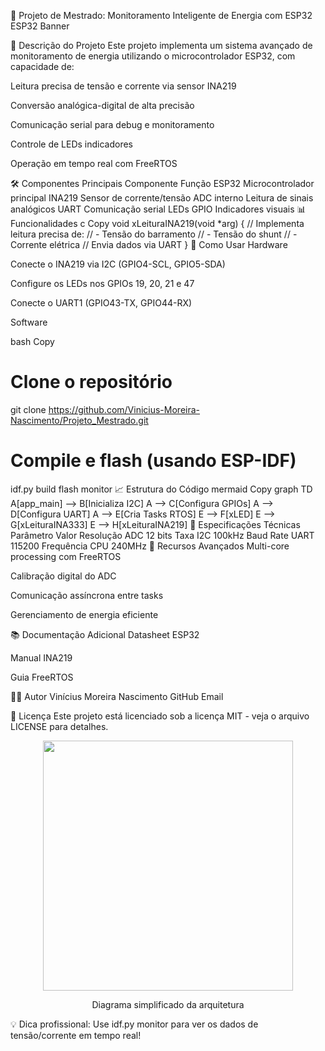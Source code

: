 🔌 Projeto de Mestrado: Monitoramento Inteligente de Energia com ESP32
ESP32 Banner

📝 Descrição do Projeto
Este projeto implementa um sistema avançado de monitoramento de energia utilizando o microcontrolador ESP32, com capacidade de:

Leitura precisa de tensão e corrente via sensor INA219

Conversão analógica-digital de alta precisão

Comunicação serial para debug e monitoramento

Controle de LEDs indicadores

Operação em tempo real com FreeRTOS

🛠️ Componentes Principais
Componente	Função
ESP32	Microcontrolador principal
INA219	Sensor de corrente/tensão
ADC interno	Leitura de sinais analógicos
UART	Comunicação serial
LEDs GPIO	Indicadores visuais
📊 Funcionalidades
c
Copy
void xLeituraINA219(void *arg) {
    // Implementa leitura precisa de:
    // - Tensão do barramento
    // - Tensão do shunt
    // - Corrente elétrica
    // Envia dados via UART
}
🚀 Como Usar
Hardware

Conecte o INA219 via I2C (GPIO4-SCL, GPIO5-SDA)

Configure os LEDs nos GPIOs 19, 20, 21 e 47

Conecte o UART1 (GPIO43-TX, GPIO44-RX)

Software

bash
Copy
# Clone o repositório
git clone https://github.com/Vinicius-Moreira-Nascimento/Projeto_Mestrado.git

# Compile e flash (usando ESP-IDF)
idf.py build flash monitor
📈 Estrutura do Código
mermaid
Copy
graph TD
    A[app_main] --> B[Inicializa I2C]
    A --> C[Configura GPIOs]
    A --> D[Configura UART]
    A --> E[Cria Tasks RTOS]
    E --> F[xLED]
    E --> G[xLeituraINA333]
    E --> H[xLeituraINA219]
📌 Especificações Técnicas
Parâmetro	Valor
Resolução ADC	12 bits
Taxa I2C	100kHz
Baud Rate UART	115200
Frequência CPU	240MHz
🌟 Recursos Avançados
Multi-core processing com FreeRTOS

Calibração digital do ADC

Comunicação assíncrona entre tasks

Gerenciamento de energia eficiente

📚 Documentação Adicional
Datasheet ESP32

Manual INA219

Guia FreeRTOS

👨‍💻 Autor
Vinícius Moreira Nascimento
GitHub
Email

📜 Licença
Este projeto está licenciado sob a licença MIT - veja o arquivo LICENSE para detalhes.

<div align="center"> <img src="https://raw.githubusercontent.com/Vinicius-Moreira-Nascimento/Projeto_Mestrado/main/assets/esp32-diagram.png" width="400"> <p>Diagrama simplificado da arquitetura</p> </div>
💡 Dica profissional: Use idf.py monitor para ver os dados de tensão/corrente em tempo real!